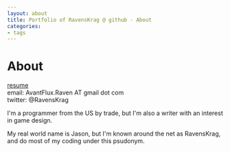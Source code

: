 ```yaml
---
layout: about
title: Portfolio of RavensKrag @ github - About
categories:
- tags
---
```


# About

[resume](resume.html)  
email: AvantFlux.Raven AT gmail dot com  
twitter: @RavensKrag  

I'm a programmer from the US by trade, but I'm also a writer with an interest in game design.  

My real world name is Jason, but I'm known around the net as RavensKrag, and do most of my coding under this psudonym.  
